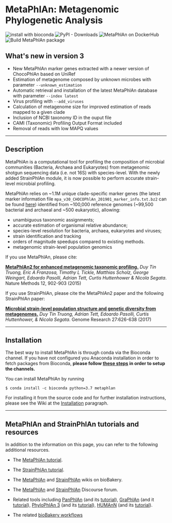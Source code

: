 # MetaPhlAn: Metagenomic Phylogenetic Analysis
![install with bioconda](https://img.shields.io/badge/install%20with-bioconda-brightgreen.svg?style=flat) ![PyPI - Downloads](https://img.shields.io/pypi/dm/metaphlan?label=MetaPhlAn%20on%20PyPi) ![MetaPhlAn on DockerHub](https://img.shields.io/docker/pulls/biobakery/metaphlan?label=MetaPhlAn%20on%20DockerHub) ![Build MetaPhlAn package](https://github.com/biobakery/MetaPhlAn/workflows/Build%20MetaPhlAn%20package/badge.svg?branch=3.0)
## What's new in version 3
* New MetaPhlAn marker genes extracted with a newer version of ChocoPhlAn based on UniRef
* Estimation of metagenome composed by unknown microbes with parameter `--unknown_estimation`
* Automatic retrieval and installation of the latest MetaPhlAn database  with parameter `--index latest`
* Virus profiling with `--add_viruses`
* Calculation of metagenome size for improved estimation of reads mapped to a given clade
* Inclusion of NCBI taxonomy ID in the ouput file
* CAMI (Taxonomic) Profiling Output Format included
* Removal of reads with low MAPQ values
-------------

## Description
MetaPhlAn is a computational tool for profiling the composition of microbial communities (Bacteria, Archaea and Eukaryotes) from metagenomic shotgun sequencing data (i.e. not 16S) with species-level. With the newly added StrainPhlAn module, it is now possible to perform accurate strain-level microbial profiling.

MetaPhlAn relies on ~1.1M unique clade-specific marker genes (the latest marker information file `mpa_v30_CHOCOPhlAn_201901_marker_info.txt.bz2` can be found  [here](https://www.dropbox.com/sh/7qze7m7g9fe2xjg/AAAlyQITZuUCtBUJxpxhIroIa/mpa_v30_CHOCOPhlAn_201901_marker_info.txt.bz2?dl=1)) identified from ~100,000 reference genomes (~99,500 bacterial and archaeal and ~500 eukaryotic), allowing:

* unambiguous taxonomic assignments;
* accurate estimation of organismal relative abundance;
* species-level resolution for bacteria, archaea, eukaryotes and viruses;
* strain identification and tracking
* orders of magnitude speedups compared to existing methods.
* metagenomic strain-level population genomics

If you use MetaPhlAn, please cite:

[**MetaPhlAn2 for enhanced metagenomic taxonomic profiling.**](http://www.nature.com/nmeth/journal/v12/n10/pdf/nmeth.3589.pdf) *Duy Tin Truong, Eric A Franzosa, Timothy L Tickle, Matthias Scholz, George Weingart, Edoardo Pasolli, Adrian Tett, Curtis Huttenhower & Nicola Segata*. Nature Methods 12, 902-903 (2015)

If you use StrainPhlAn, please cite the MetaPhlAn2 paper and the following StrainPhlAn paper:

[**Microbial strain-level population structure and genetic diversity from metagenomes.**](http://genome.cshlp.org/content/27/4/626.full.pdf) *Duy Tin Truong, Adrian Tett, Edoardo Pasolli, Curtis Huttenhower, & Nicola Segata*. Genome Research 27:626-638 (2017)

-------------

## Installation
The best way to install MetaPhlAn is through conda via the Bioconda channel. If you have not configured you Anaconda installation in order to fetch packages from Bioconda, **please follow [these steps](https://bioconda.github.io/user/install.html#set-up-channels) in order to setup the channels.**

You can install MetaPhlAn by running

```
$ conda install -c bioconda python=3.7 metaphlan
```

For installing it from the source code and for further installation instructions, please see the Wiki at the [Installation](https://github.com/biobakery/MetaPhlAn/wiki/MetaPhlAn-3.0#installation) paragraph.

-------------

## MetaPhlAn and StrainPhlAn tutorials and resources

In addition to the information on this page, you can refer to the following additional resources.

* The [MetaPhlAn tutorial](https://github.com/biobakery/MetaPhlAn/wiki).

* The [StrainPhlAn tutorial](https://github.com/biobakery/MetaPhlAn/wiki/StrainPhlAn-3.0).

* The [MetaPhlAn](https://github.com/biobakery/biobakery/wiki/metaphlan2) and [StrainPhlAn](https://github.com/biobakery/biobakery/wiki/strainphlan2) wikis on bioBakery.

* The [MetaPhlAn](https://forum.biobakery.org/c/Microbial-community-profiling/MetaPhlAn/) and [StrainPhlAn](https://forum.biobakery.org/c/Microbial-community-profiling/StrainPhlAn/) Discourse forum.

* Related tools including [PanPhlAn](https://github.com/segatalab/panphlan) (and its [tutorial](https://github.com/segatalab/panphlan/wiki/Home)), [GraPhlAn](https://github.com/segatalab/graphlan) (and it [tutorial](https://github.com/biobakery/biobakery/wiki/graphlan)), [PhyloPhlAn 3](https://github.com/biobakery/phylophlan) (and its [tutorial](https://github.com/biobakery/biobakery/wiki/phylophlan)), [HUMAnN](https://github.com/biobakery/humann/) (and its [tutorial](https://github.com/biobakery/biobakery/wiki/humann2)).

* The related [bioBakery workflows](https://github.com/biobakery/biobakery/wiki/biobakery_workflows)
